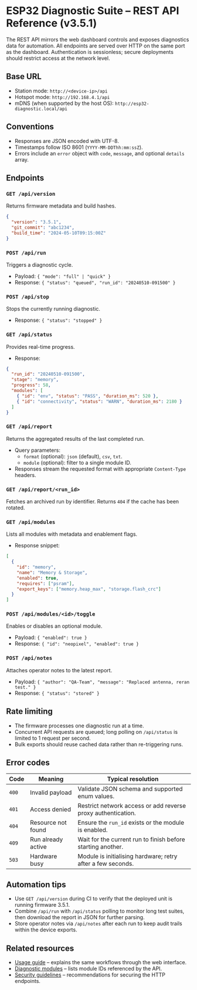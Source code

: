 # ESP32 Diagnostic Suite – REST API Reference (v3.5.1)

The REST API mirrors the web dashboard controls and exposes diagnostics data for automation. All endpoints are served over HTTP on
the same port as the dashboard. Authentication is sessionless; secure deployments should restrict access at the network level.

## Base URL
- Station mode: `http://<device-ip>/api`
- Hotspot mode: `http://192.168.4.1/api`
- mDNS (when supported by the host OS): `http://esp32-diagnostic.local/api`

## Conventions
- Responses are JSON encoded with UTF-8.
- Timestamps follow ISO 8601 (`YYYY-MM-DDThh:mm:ssZ`).
- Errors include an `error` object with `code`, `message`, and optional `details` array.

## Endpoints
### `GET /api/version`
Returns firmware metadata and build hashes.
```json
{
  "version": "3.5.1",
  "git_commit": "abc1234",
  "build_time": "2024-05-10T09:15:00Z"
}
```

### `POST /api/run`
Triggers a diagnostic cycle.
- Payload: `{ "mode": "full" | "quick" }`
- Response: `{ "status": "queued", "run_id": "20240510-091500" }`

### `POST /api/stop`
Stops the currently running diagnostic.
- Response: `{ "status": "stopped" }`

### `GET /api/status`
Provides real-time progress.
- Response:
```json
{
  "run_id": "20240510-091500",
  "stage": "memory",
  "progress": 58,
  "modules": [
    { "id": "env", "status": "PASS", "duration_ms": 520 },
    { "id": "connectivity", "status": "WARN", "duration_ms": 2180 }
  ]
}
```

### `GET /api/report`
Returns the aggregated results of the last completed run.
- Query parameters:
  - `format` (optional): `json` (default), `csv`, `txt`.
  - `module` (optional): filter to a single module ID.
- Responses stream the requested format with appropriate `Content-Type` headers.

### `GET /api/report/<run_id>`
Fetches an archived run by identifier. Returns `404` if the cache has been rotated.

### `GET /api/modules`
Lists all modules with metadata and enablement flags.
- Response snippet:
```json
[
  {
    "id": "memory",
    "name": "Memory & Storage",
    "enabled": true,
    "requires": ["psram"],
    "export_keys": ["memory.heap_max", "storage.flash_crc"]
  }
]
```

### `POST /api/modules/<id>/toggle`
Enables or disables an optional module.
- Payload: `{ "enabled": true }`
- Response: `{ "id": "neopixel", "enabled": true }`

### `POST /api/notes`
Attaches operator notes to the latest report.
- Payload: `{ "author": "QA-Team", "message": "Replaced antenna, reran test." }`
- Response: `{ "status": "stored" }`

## Rate limiting
- The firmware processes one diagnostic run at a time.
- Concurrent API requests are queued; long polling on `/api/status` is limited to 1 request per second.
- Bulk exports should reuse cached data rather than re-triggering runs.

## Error codes
| Code | Meaning | Typical resolution |
|------|---------|--------------------|
| `400` | Invalid payload | Validate JSON schema and supported enum values. |
| `401` | Access denied | Restrict network access or add reverse proxy authentication. |
| `404` | Resource not found | Ensure the `run_id` exists or the module is enabled. |
| `409` | Run already active | Wait for the current run to finish before starting another. |
| `503` | Hardware busy | Module is initialising hardware; retry after a few seconds. |

## Automation tips
- Use `GET /api/version` during CI to verify that the deployed unit is running firmware 3.5.1.
- Combine `/api/run` with `/api/status` polling to monitor long test suites, then download the report in JSON for further parsing.
- Store operator notes via `/api/notes` after each run to keep audit trails within the device exports.

## Related resources
- [Usage guide](USAGE.md) – explains the same workflows through the web interface.
- [Diagnostic modules](DIAGNOSTIC_MODULES.md) – lists module IDs referenced by the API.
- [Security guidelines](SECURITY.md) – recommendations for securing the HTTP endpoints.
